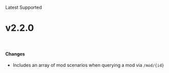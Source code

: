 <span class="badge bg-success-subtle border border-success-subtle text-success-emphasis rounded-pill"><i class="bi bi-check-lg"></i> Latest</span>
<span class="badge bg-primary-subtle border border-primary-subtle text-primary-emphasis rounded-pill"><i class="bi bi-hash"></i> Supported</span>
# v2.2.0
<br/>

#### Changes
- Includes an array of mod scenarios when querying a mod via `/mod/{id}`

<br/>

